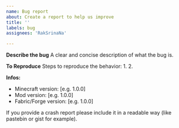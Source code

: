 ```yaml
---
name: Bug report
about: Create a report to help us improve
title: ''
labels: bug
assignees: 'RakSrinaNa'

---
```


**Describe the bug**
A clear and concise description of what the bug is.

**To Reproduce**
Steps to reproduce the behavior:
1. 
2. 

**Infos:**
 - Minecraft version: [e.g. 1.0.0]
 - Mod version: [e.g. 1.0.0]
 - Fabric/Forge version: [e.g. 1.0.0]

If you provide a crash report please include it in a readable way (like pastebin or gist for example).

